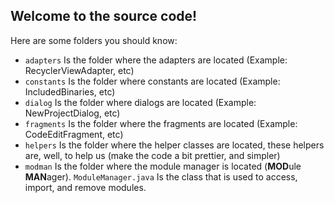 ## Welcome to the source code!
Here are some folders you should know:
 - `adapters` Is the folder where the adapters are located (Example: RecyclerViewAdapter, etc)
 - `constants` Is the folder where constants are located (Example: IncludedBinaries, etc)
 - `dialog` Is the folder where dialogs are located (Example: NewProjectDialog, etc)
 - `fragments` Is the folder where the fragments are located (Example: CodeEditFragment, etc)
 - `helpers` Is the folder where the helper classes are located, these helpers are, well, to help us (make the code a bit prettier, and simpler)
 - `modman` Is the folder where the module manager is located (**MOD**ule **MAN**ager). `ModuleManager.java` Is the class that is used to access, import, and remove modules.